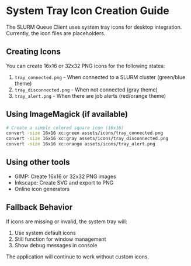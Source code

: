 # System Tray Icon Creation Guide

The SLURM Queue Client uses system tray icons for desktop integration. Currently, the icon files are placeholders.

## Creating Icons

You can create 16x16 or 32x32 PNG icons for the following states:

1. `tray_connected.png` - When connected to a SLURM cluster (green/blue theme)
2. `tray_disconnected.png` - When not connected (gray theme)  
3. `tray_alert.png` - When there are job alerts (red/orange theme)

## Using ImageMagick (if available)

```bash
# Create a simple colored square icon (16x16)
convert -size 16x16 xc:green assets/icons/tray_connected.png
convert -size 16x16 xc:gray assets/icons/tray_disconnected.png
convert -size 16x16 xc:orange assets/icons/tray_alert.png
```

## Using other tools

- GIMP: Create 16x16 or 32x32 PNG images
- Inkscape: Create SVG and export to PNG
- Online icon generators

## Fallback Behavior

If icons are missing or invalid, the system tray will:
1. Use system default icons
2. Still function for window management
3. Show debug messages in console

The application will continue to work without custom icons.